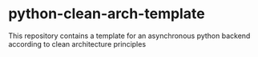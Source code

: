 # python-clean-arch-template
This repository contains a template for an asynchronous python backend according to clean architecture principles
